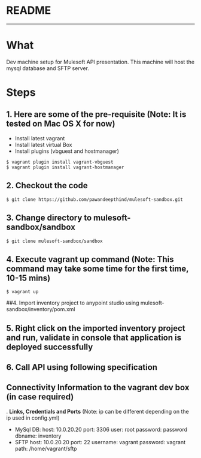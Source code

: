 # README
---

# What
Dev machine setup for Mulesoft API presentation. This machine will host the mysql database and SFTP server.

# Steps

## 1. Here are some of the pre-requisite (Note: It is tested on Mac OS X for now)
  * Install latest vagrant
  * Install latest virtual Box
  * Install plugins (vbguest and hostmanager)
    
  ```
  $ vagrant plugin install vagrant-vbguest
  $ vagrant plugin install vagrant-hostmanager
  ```

## 2. Checkout the code

  ```
  $ git clone https://github.com/pawandeepthind/mulesoft-sandbox.git
  ```
    
## 3. Change directory to mulesoft-sandbox/sandbox

  ```
  $ git clone mulesoft-sandbox/sandbox
  ```

## 4. Execute vagrant up command (Note: This command may take some time for the first time, 10-15 mins)

  ```
  $ vagrant up
  ```

##4. Import inventory project to anypoint studio using mulesoft-sandbox/inventory/pom.xml

## 5. Right click on the imported inventory project and run, validate in console that application is deployed successfully

## 6. Call API using following specification


## Connectivity Information to the vagrant dev box (in case required)
. **Links, Credentials and Ports** (Note: ip can be different depending on the ip used in config.yml)
   * MySql DB: 
      host: 10.0.20.20
      port: 3306
      user: root
      password: password
      dbname: inventory
   * SFTP
      host: 10.0.20.20
      port: 22
      username: vagrant
      password: vagrant
      path: /home/vagrant/sftp

   

